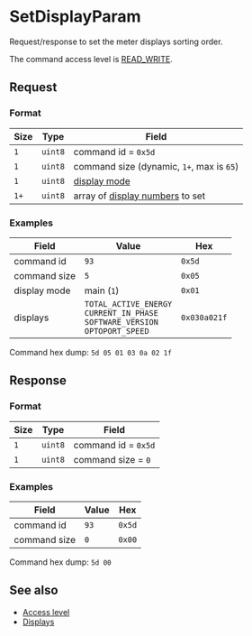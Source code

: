 # SetDisplayParam

Request/response to set the meter displays sorting order.

The command access level is [READ_WRITE](../basics.md#command-access-level).


## Request

### Format

| Size | Type    | Field                                                    |
| ---- | ------- | -------------------------------------------------------- |
| `1`  | `uint8` | command id = `0x5d`                                      |
| `1`  | `uint8` | command size (dynamic, `1+`, max is `65`)                |
| `1`  | `uint8` | [display mode](../basics.md#display-modes)               |
| `1+` | `uint8` | array of [display numbers](../basics.md#displays) to set |

### Examples

| Field        | Value                                                                                          | Hex          |
| ------------ | ---------------------------------------------------------------------------------------------- | ------------ |
| command id   | `93`                                                                                           | `0x5d`       |
| command size | `5`                                                                                            | `0x05`       |
| display mode | main (`1`)                                                                                     | `0x01`       |
| displays     | `TOTAL_ACTIVE_ENERGY` <br/> `CURRENT_IN_PHASE` <br/> `SOFTWARE_VERSION` <br/> `OPTOPORT_SPEED` | `0x030a021f` |

Command hex dump: `5d 05 01 03 0a 02 1f`


## Response

### Format

| Size | Type    | Field               |
| ---- | ------- | ------------------- |
| `1`  | `uint8` | command id = `0x5d` |
| `1`  | `uint8` | command size = `0`  |

### Examples

| Field        | Value | Hex    |
| ------------ | ----- | ------ |
| command id   | `93`  | `0x5d` |
| command size | `0`   | `0x00` |

Command hex dump: `5d 00`


## See also

* [Access level](../basics.md#command-access-level)
* [Displays](../basics.md#displays)
